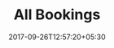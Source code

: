 ---
title: "All Bookings"
date: 2017-09-26T12:57:20+05:30
draft: false
layout: bookingsall
property: "Casa Baga"
status: "In Process"
url: /bookings/all/casa-baga/
slug: "casa-baga/"

mainmenu:
 bookings: true
 all: true

---